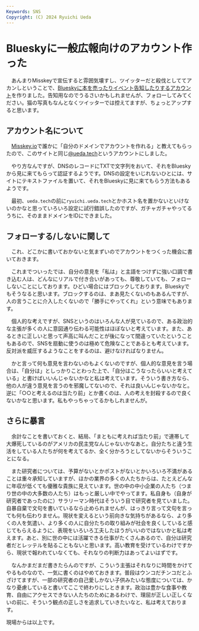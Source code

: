 ```yaml
---
Keywords: SNS
Copyright: (C) 2024 Ryuichi Ueda
---
```


# Blueskyに一般広報向けのアカウント作った

　あんまりMisskeyで宣伝すると雰囲気壊すし、ツイッターだと殺伐としててアカンしということで、[Blueskyに本を売ったりイベント告知したりするアカウント](https://bsky.app/profile/ueda.tech)を作りました。告知用なのでうるさいかもしれませんが、フォローしてみてください。猫の写真もなんとなくツイッターでは控えてますが、ちょっとアップすると思います。


## アカウント名について

　[Misskey.io](https://misskey.io)で誰かに「自分のドメインでアカウントを作れる」と教えてもらったので、このサイトと同じ[@ueda.tech](https://bsky.app/profile/ueda.tech)というアカウントにしました。

　やり方なんですが、DNSのレコードにTXTで文字列をおいて、それをBlueskyから見に来てもらって認証するようです。DNSの設定をいじれないひとには、サイトにテキストファイルを置いて、それをBlueskyに見に来てもらう方法もあるようです。

　最初、`ueda.tech`の前に`ryuichi.ueda.tech`とかホスト名を置かないといけないのかなと思っていろいろ設定に試行錯誤したのですが、ガチャガチャやってるうちに、そのままドメインをIDにできました。


## フォローする/しないに関して

　これ、どこかに書いておかないと気まずいのでアカウントをつくった機会に書いておきます。

　これまでついったでは、自分の意見を「私は」と主語をつけずに強い口調で書き込む人は、どんなにリアルで付き合いがあっても、尊敬していても、フォローしないことにしております。ひどい場合にはブロックしております。Blueskyでもそうなると思います。ブロックするのは、まあ見たくないのもあるんですが、人の言うことに介入したくないので「勝手にやってくれ」という意味でもあります。


　個人的な考えですが、SNSというのはいろんな人が見ているので、ある政治的な主張が多くの人に意図通り伝わる可能性はほぼないと考えています。また、あるときに正しいと思って声高に叫んだことが後になって間違っていたということもあるので、SNSを扇動に使うのは極めて危険なことであるとも考えています。反対派を威圧するようなことをするのは、避けなければなりません。


　かと言って何も意見を言わないのもよくないのですが、個人的な意見を言う場合は、「自分は」としっかりことわった上で、「自分はこうなったらいいと考えている」と書けばいいんじゃないかなと私は考えています。そういう書き方なら、他の人が違う意見を言うのを邪魔してないので、それは良いんじゃないかなと。逆に「○○と考えるのは当たり前」とか書くのは、人の考えを封殺するので良くないかなと思います。私もやっちゃってるかもしれませんが。

## さらに暴言

　余計なことを書いておくと、結局、「まともに考えれば当たり前」で連帯して大爆死しているのがアメリカの民主党なんじゃないかなあと。自分たちと違う生活をしている人たちが何を考えてるか、全く分かろうとしてないからそういうことになる。


　また研究者については、予算がないとかポストがないとかいろいろ不満があることは重々承知していますが、ほかの業界の多くの人たちからは、たとえどんなに年収が低くても優雅な貴族に見えています。世の中の中小企業の人たち（つまり世の中の大多数の人たち）はもっと厳しい中でやってます。私自身も（自身が研究者であったのに）サラリーマン時代はそういう目で研究者を見ていました。自暴自棄で文句を書いているなら止められませんが、はっきり言って文句を言っても何も伝わりません。現状を変えるという前向きな気持ちがあるなら、より多くの人を気遣い、より多くの人に自分たちの取り組みが社会を良くしていると感じてもらえるように、表現をいろいろ工夫したほうがいいのではないかと私は考えます。あと、別に世の中には活躍できる仕事がたくさんあるので、自分は研究者だとレッテルを貼ることもないと思います。高い教育を受けているわけですから、現状で報われていなくても、それなりの判断力はあってよいはずです。


　なんかまだまだ書きたらんのですが、こういう主張はそれなりに時間をかけてやるものなので、一気に書くのはやめておきます。普段はウンコだチンコだとふざけてますが、一部の研究者の自己愛しかない子供みたいな態度については、かなり憂慮していると書いてここで終わりにしときます。政治は豊かな食事や教育、自由にアクセスできない人たちのためにあるわけで、理屈が正しい正しくないの前に、そういう観点の正しさを追求していきたいなと、私は考えております。


現場からは以上です。
